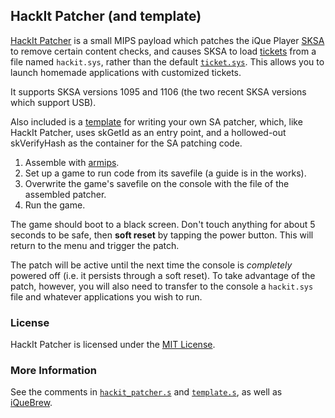 ## HackIt Patcher (and template)

[HackIt Patcher](https://github.com/jbop1626/hackit_patcher/blob/master/hackit_patcher.s) is a small MIPS payload which patches the iQue Player [SKSA](http://www.iquebrew.org/index.php?title=SKSA) to remove certain content checks, and causes SKSA to load [tickets](http://www.iquebrew.org/index.php?title=Ticket) from a file named ```hackit.sys```, rather than the default [```ticket.sys```](http://www.iquebrew.org/index.php?title=Ticket.sys). This allows you to launch homemade applications with customized tickets.  

It supports SKSA versions 1095 and 1106 (the two recent SKSA versions which support USB).  

Also included is a [template](https://github.com/jbop1626/hackit_patcher/blob/master/template.s) for writing your own SA patcher, which, like HackIt Patcher, uses skGetId as an entry point, and a hollowed-out skVerifyHash as the container for the SA patching code.  

1. Assemble with [armips](https://github.com/Kingcom/armips).  
2. Set up a game to run code from its savefile (a guide is in the works).  
3. Overwrite the game's savefile on the console with the file of the assembled patcher.  
4. Run the game.  

The game should boot to a black screen. Don't touch anything for about 5 seconds to be safe, then **soft reset** by tapping the power button. This will return to the menu and trigger the patch.  

The patch will be active until the next time the console is *completely* powered off (i.e. it persists through a soft reset). To take advantage of the patch, however, you will also need to transfer to the console a ```hackit.sys``` file and whatever applications you wish to run.  

### License
HackIt Patcher is licensed under the [MIT License](https://github.com/jbop1626/hackit_patcher/blob/master/LICENSE.md).

### More Information
See the comments in [```hackit_patcher.s```](https://github.com/jbop1626/hackit_patcher/blob/master/hackit_patcher.s) and [```template.s```](https://github.com/jbop1626/hackit_patcher/blob/master/template.s), as well as [iQueBrew](http://www.iquebrew.org).  

